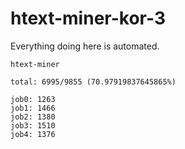 # htext-miner-kor-3

Everything doing here is automated.

```
htext-miner

total: 6995/9855 (70.97919837645865%)

job0: 1263
job1: 1466
job2: 1380
job3: 1510
job4: 1376
```